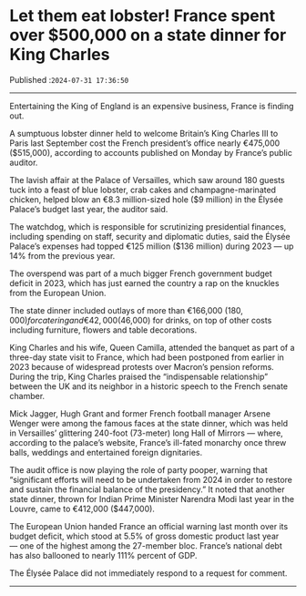 # Let them eat lobster! France spent over $500,000 on a state dinner for King Charles

Published :`2024-07-31 17:36:50`

---

Entertaining the King of England is an expensive business, France is finding out.

A sumptuous lobster dinner held to welcome Britain’s King Charles III to Paris last September cost the French president’s office nearly €475,000 ($515,000), according to accounts published on Monday by France’s public auditor.

The lavish affair at the Palace of Versailles, which saw around 180 guests tuck into a feast of blue lobster, crab cakes and champagne-marinated chicken, helped blow an €8.3 million-sized hole ($9 million) in the Élysée Palace’s budget last year, the auditor said.

The watchdog, which is responsible for scrutinizing presidential finances, including spending on staff, security and diplomatic duties, said the Élysée Palace’s expenses had topped €125 million ($136 million) during 2023 — up 14% from the previous year.

The overspend was part of a much bigger French government budget deficit in 2023, which has just earned the country a rap on the knuckles from the European Union.

The state dinner included outlays of more than €166,000 ($180,000) for catering and €42,000 ($46,000) for drinks, on top of other costs including furniture, flowers and table decorations.

King Charles and his wife, Queen Camilla, attended the banquet as part of a three-day state visit to France, which had been postponed from earlier in 2023 because of widespread protests over Macron’s pension reforms. During the trip, King Charles praised the “indispensable relationship” between the UK and its neighbor in a historic speech to the French senate chamber.

Mick Jagger, Hugh Grant and former French football manager Arsene Wenger were among the famous faces at the state dinner, which was held in Versailles’ glittering 240-foot (73-meter) long Hall of Mirrors — where, according to the palace’s website, France’s ill-fated monarchy once threw balls, weddings and entertained foreign dignitaries.

The audit office is now playing the role of party pooper, warning that “significant efforts will need to be undertaken from 2024 in order to restore and sustain the financial balance of the presidency.” It noted that another state dinner, thrown for Indian Prime Minister Narendra Modi last year in the Louvre, came to €412,000 ($447,000).

The European Union handed France an official warning last month over its budget deficit, which stood at 5.5% of gross domestic product last year — one of the highest among the 27-member bloc. France’s national debt has also ballooned to nearly 111% percent of GDP.

The Élysée Palace did not immediately respond to a request for comment.

---

